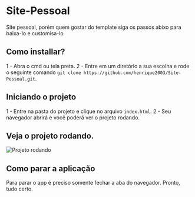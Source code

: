 # Site-Pessoal
Site pessoal, porém quem gostar do template siga os passos abixo para baixa-lo e customisa-lo

## Como installar?
1 - Abra o cmd ou tela preta.
2 - Entre em um diretório a sua escolha e rode o seguinte comando `git clone https://github.com/henrique2003/Site-Pessoal.git`.

## Iniciando o projeto
1 - Entre na pasta do projeto e clique no arquivo `index.html`.
2 - Seu navegador abrirá e você poderá ver o projeto rodando.

## Veja o projeto rodando.
![Projeto rodando](/action.gif)

## Como parar a aplicação
Para parar o app é preciso somente fechar a aba do navegador. Pronto, tudo certo.
